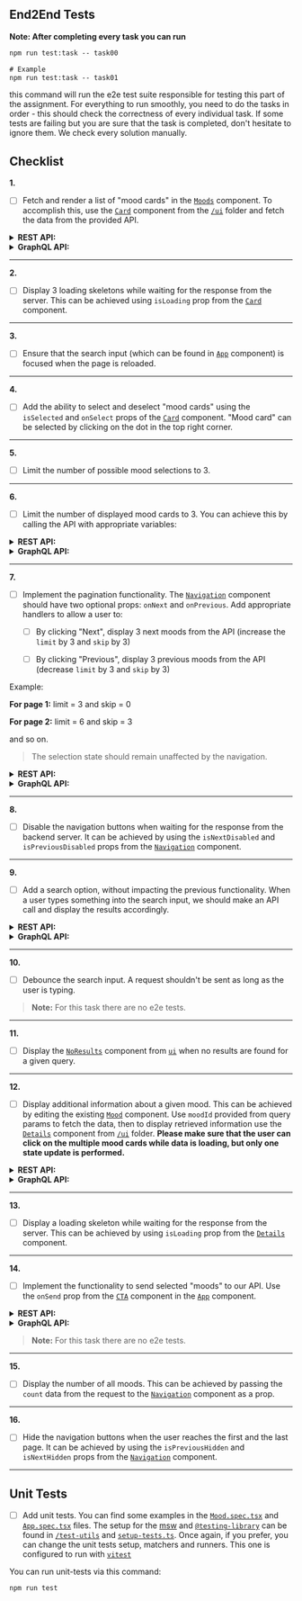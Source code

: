 
## End2End Tests

**Note: After completing every task you can run**

```cmd
npm run test:task -- task00

# Example
npm run test:task -- task01
```
this command will run the e2e test suite responsible for testing this part of the assignment. For everything to run smoothly, you need to do the tasks in order - this should check the correctness of every individual task. If some tests are failing but you are sure that the task is completed, don't hesitate to ignore them. We check every solution manually. 

## Checklist


**1.**
- [ ] Fetch and render a list of "mood cards" in the [`Moods`](./frontend/src/components/Moods.tsx) component. To accomplish this, use the [`Card`](./frontend/src/ui/Card.tsx) component from the [`/ui`](./frontend/src/ui/) folder and fetch the data from the provided API.


<details>
<summary><strong>REST API:</strong></summary>
<p></p>

**Request:**


_GET_ request should be sent to http://localhost:5173/api/moods

**Types:**


Types for the REST response can be found in [./frontend/src/types/rest.ts](./frontend/src/types/index.ts)

**Example response:**


```json
{
    "moods": [
        {
            "id": 1,
            "title": "Happiness",
            "emoji": "😄",
            "description": "A state of being happy or experiencing pleasure.",
            "word": {
                "partOfSpeech": "Noun",
                "definitions": [
                    "The state of being happy.",
                    "A feeling of pleasure or contentment."
                ],
                "pronunciation": "/ˈhæp.i.nəs/"
            }
        }
    ],
    "pagination": {
        "skip": 0,
        "limit": 1,
        "count": 40
    }
}
```
</details>

<details>
<summary><strong>GraphQL API:</strong></summary>
<p></p>

> You can access GraphQL sandbox navigating to: http://localhost:4000

**Request:**

Apollo Client is already set up, so you can jump right into writing a `useQuery` hook.

**Types:**

Types for the GraphQL response can be found in [./frontend/src/types/graphql.ts](./frontend/src/types/graphql.ts)

**Example response:**


```json
{
  "data": {
    "moods": {
      "moods": [
        {
          "id": "1",
          "emoji": "😄",
          "description": "A state of being happy or experiencing pleasure.",
          "title": "Happiness",
          "word": {
            "definitions": [
              "The state of being happy.",
              "A feeling of pleasure or contentment."
            ],
            "partOfSpeech": "Noun",
            "pronunciation": "/ˈhæp.i.nəs/"
          }
        }
      ],
      "pagination": {
        "skip": 0,
        "limit": 1,
        "count": 40
      }
    }
  }
}
```
</details>

---

**2.**
- [ ] Display 3 loading skeletons while waiting for the response from the server. This can be achieved using `isLoading` prop from the [`Card`](./frontend/src/ui/Card.tsx) component.  

---

**3.**
- [ ] Ensure that the search input (which can be found in [`App`](./frontend/src/App.tsx) component) is focused when the page is reloaded.

---

**4.**
- [ ] Add the ability to select and deselect "mood cards" using the `isSelected` and `onSelect` props of the [`Card`](./frontend/src/ui/Card.tsx) component. "Mood card" can be selected by clicking on the dot in the top right corner.

---

**5.**
- [ ] Limit the number of possible mood selections to 3. 

--- 

**6.**
- [ ] Limit the number of displayed mood cards to 3. You can achieve this by calling the API with appropriate variables:

<details>
<summary><strong>REST API:</strong></summary>
<p></p>

Add the query parameter to the URL: `limit=3`.
</details>

<details>
<summary><strong>GraphQL API:</strong></summary>
<p></p>

Add the query variable: `{"limit": 3}`.
</details>

---

**7.**
- [ ] Implement the pagination functionality. The [`Navigation`](./frontend/src/ui/Navigation.tsx) component should have two optional props: `onNext` and `onPrevious`. Add appropriate handlers to allow a user to: 

  - [ ] By clicking "Next", display 3 next moods from the API (increase the `limit` by 3 and `skip` by 3)

  - [ ] By clicking "Previous", display 3 previous moods from the API (decrease `limit` by 3 and `skip` by 3)

Example: 


**For page 1:**
limit = 3 and skip = 0


**For page 2:**
limit = 6 and skip = 3

and so on.

> The selection state should remain unaffected by the navigation.

<details>
<summary><strong>REST API:</strong></summary>
<p></p>

Extend query variables by adding `&skip=3`.
</details>

<details>
<summary><strong>GraphQL API:</strong></summary>
<p></p>

Extend query variables by adding `{"skip": 3}`.
</details>

---

**8.**
- [ ] Disable the navigation buttons when waiting for the response from the backend server. It can be achieved by using the `isNextDisabled` and `isPreviousDisabled` props from the [`Navigation`](./frontend/src/ui/Navigation.tsx) component. 

---

**9.**
- [ ] Add a search option, without impacting the previous functionality. When a user types something into the search input, we should make an API call and display the results accordingly.


<details>
<summary><strong>REST API:</strong></summary>
<p></p>

Request variables should be set to `?limit=3&search="<search_query>"`
</details>

<details>
<summary><strong>GraphQL API:</strong></summary>
<p></p>

Query variables should be set to `{"limit": 3, "search": "<search_query>"}"`
</details>

---

**10.**
- [ ] Debounce the search input. A request shouldn't be sent as long as the user is typing.

> **Note:**
> For this task there are no e2e tests.

---

**11.**
- [ ] Display the [`NoResults`](./frontend/src/ui/NoResults.tsx) component from [`ui`](./frontend/src/ui) when no results are found for a given query.

---

**12.**
- [ ] Display additional information about a given mood. This can be achieved by editing the existing [`Mood`](./frontend/src/components/Mood.tsx) component. Use `moodId` provided from query params to fetch the data, then to display retrieved information use the [`Details`](./frontend/src/ui/Details.tsx) component from [`/ui`](./frontend/src/ui) folder. **Please make sure that the user can click on the multiple mood cards while data is loading, but only one state update is performed.**

<details>
<summary><strong>REST API:</strong></summary>
<p></p>

**Request:**


Send _GET_ request to http://localhost:5173/api/moods/:moodId


**Types:**


Types for the REST response can be found in [./frontend/src/types/rest.ts](./frontend/src/types/rest.ts)


**Example response:**

```json
{
    "id": 1,
    "title": "Happiness",
    "emoji": "😄",
    "description": "A state of being happy or experiencing pleasure.",
    "word": {
        "partOfSpeech": "Noun",
        "definitions": [
            "The state of being happy.",
            "A feeling of pleasure or contentment."
        ],
        "pronunciation": "/ˈhæp.i.nəs/"
    }
}
```
</details>


<details>
<summary><strong>GraphQL API:</strong></summary>
<p></p>

**Request:**


Utilize `mood(id: !ID)` query. 

**Types:**


Types for the query can be found in [./frontend/src/types/graphql.ts](./frontend/src/types/graphql.ts)


**Example response:**


```json
{
  "data": {
    "mood": {
      "id": "1",
      "emoji": "😄",
      "description": "A state of being happy or experiencing pleasure.",
      "title": "Happiness",
      "word": {
        "definitions": [
          "The state of being happy.",
          "A feeling of pleasure or contentment."
        ],
        "partOfSpeech": "Noun",
        "pronunciation": "/ˈhæp.i.nəs/"
      }
    }
  }
}
```
</details>

---

**13.**
- [ ] Display a loading skeleton while waiting for the response from the server. This can be achieved by using `isLoading` prop from the [`Details`](./frontend/src/ui/Details.tsx) component.

---

**14.**
- [ ] Implement the functionality to send selected "moods" to our API. Use the `onSend` prop from the [`CTA`](./frontend/src/ui/CTA.tsx) component in the [`App`](./frontend/src/App.tsx) component. 

<details>
<summary><strong>REST API:</strong></summary>
<p></p>

Send _POST_ request to http://localhost:5173/api/moods/current with `{body: { moodIds: [<ids>] }}`. 
</details>


<details>
<summary><strong>GraphQL API:</strong></summary>
<p></p>

Send a mutation with the ids of selected moods `saveCurrentMoods(moodsIds: [ID!]!)`.
</details>

> **Note:**
> For this task there are no e2e tests.

---

**15.**
- [ ] Display the number of all moods. This can be achieved by passing the `count` data from the request to the [`Navigation`](./frontend/src/ui/Navigation.tsx) component as a prop.

---

**16.**
- [ ] Hide the navigation buttons when the user reaches the first and the last page. It can be achieved by using the `isPreviousHidden` and `isNextHidden` props from the [`Navigation`](./frontend/src/ui/Navigation.tsx) component.

---


## Unit Tests


- [ ] Add unit tests. You can find some examples in the [`Mood.spec.tsx`](./frontend/src/components/Mood.spec.tsx) and [`App.spec.tsx`](./frontend/src/App.spec.tsx) files. The setup for the [msw](https://mswjs.io/) and [`@testing-library`](https://testing-library.com) can be found in [`/test-utils`](./frontend/src/test-utils/) and [`setup-tests.ts`](./frontend/setup-tests.ts). Once again, if you prefer, you can change the unit tests setup, matchers and runners. This one is configured to run with [`vitest`](https://vitest.dev/)

You can run unit-tests via this command:
```cmd
npm run test
```
